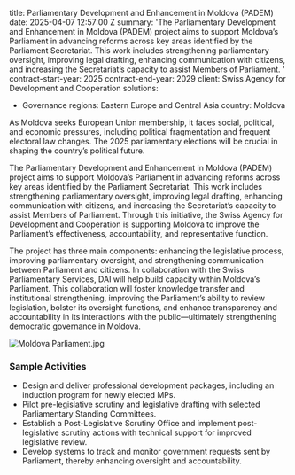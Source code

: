 
title: Parliamentary Development and Enhancement in Moldova (PADEM)
date: 2025-04-07 12:57:00 Z
summary: 'The Parliamentary Development and Enhancement in Moldova (PADEM) project
  aims to support Moldova’s Parliament in advancing reforms across key areas identified
  by the Parliament Secretariat. This work includes strengthening parliamentary oversight,
  improving legal drafting, enhancing communication with citizens, and increasing
  the Secretariat’s capacity to assist Members of Parliament. '
contract-start-year: 2025
contract-end-year: 2029
client: Swiss Agency for Development and Cooperation
solutions:
- Governance
regions: Eastern Europe and Central Asia
country: Moldova


As Moldova seeks European Union membership, it faces social, political, and economic pressures, including political fragmentation and frequent electoral law changes. The 2025 parliamentary elections will be crucial in shaping the country’s political future.

The Parliamentary Development and Enhancement in Moldova (PADEM) project aims to support Moldova’s Parliament in advancing reforms across key areas identified by the Parliament Secretariat. This work includes strengthening parliamentary oversight, improving legal drafting, enhancing communication with citizens, and increasing the Secretariat’s capacity to assist Members of Parliament. Through this initiative, the Swiss Agency for Development and Cooperation is supporting Moldova to improve the Parliament’s effectiveness, accountability, and representative function.

The project has three main components: enhancing the legislative process, improving parliamentary oversight, and strengthening communication between Parliament and citizens. In collaboration with the Swiss Parliamentary Services, DAI will help build capacity within Moldova’s Parliament. This collaboration will foster knowledge transfer and institutional strengthening, improving the Parliament’s ability to review legislation, bolster its oversight functions, and enhance transparency and accountability in its interactions with the public—ultimately strengthening democratic governance in Moldova.

![Moldova Parliament.jpg](/uploads/Moldova%20Parliament.jpg)

### Sample Activities

* Design and deliver professional development packages, including an induction program for newly elected MPs.
* Pilot pre-legislative scrutiny and legislative drafting with selected Parliamentary Standing Committees.
* Establish a Post-Legislative Scrutiny Office and implement post-legislative scrutiny actions with technical support for improved legislative review.
* Develop systems to track and monitor government requests sent by Parliament, thereby enhancing oversight and accountability.
